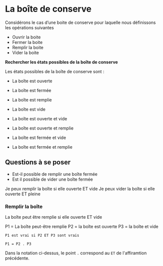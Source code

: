 # La boîte de conserve 

Considérons le cas d’une boite de conserve pour laquelle nous définissons les opérations suivantes

- Ouvrir la boite
- Fermer la boite
- Remplir la boite
- Vider la boite

**Rechercher les états possibles de la boîte de conserve**

Les états possibles de la boîte de conserve sont : 

- La boîte est ouverte
- La boîte est fermée
- La boîte est remplie
- La boîte est vide

- La boîte est ouverte et vide
- La boîte est ouverte et remplie
- La boîte est fermée et vide
- La boîte est fermée et remplie 

## Questions à se poser

- Est-il possible de remplir une boîte fermée 
- Est il possible de vider une boîte fermée


Je peux remplir la boîte si elle ouverte ET vide
Je peux vider la boîte si elle ouverte ET pleine

### Remplir la boîte

La boîte peut être remplie si elle ouverte ET vide

P1 = La boîte peut-être remplie
P2 = la boîte est ouverte
P3 = la boîte et vide

`P1 est vrai si P2 ET P3 sont vrais`

`P1 = P2 . P3`

Dans la notation ci-dessus, le point `.` correspond au `ET` de l'affiramtion précédente.